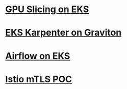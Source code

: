 # [GPU Slicing on EKS](https://github.com/cloudon-one/opsfleet-test-task/blob/main/GPU_slicing.md)

# [EKS Karpenter on Graviton](https://github.com/cloudon-one/opsfleet-test-task/tree/main/eks-karpenter)

# [Airflow on EKS](https://github.com/cloudon-one/opsfleet-test-task/tree/main/airflow-eks)

# [Istio mTLS POC](https://github.com/cloudon-one/opsfleet-test-task/tree/main/istio-mTLS-PoC)
